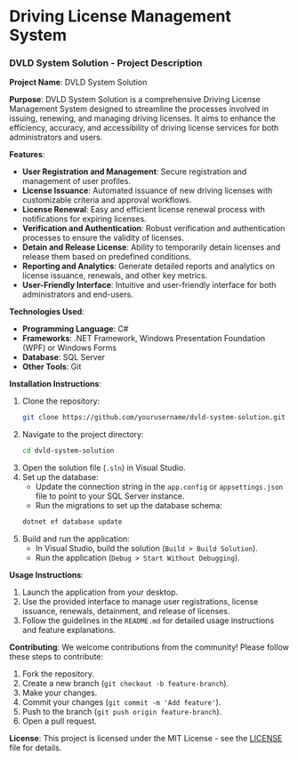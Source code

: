 # Driving License Management System

### DVLD System Solution - Project Description

**Project Name**: DVLD System Solution

**Purpose**:
DVLD System Solution is a comprehensive Driving License Management System designed to streamline the processes involved in issuing, renewing, and managing driving licenses. It aims to enhance the efficiency, accuracy, and accessibility of driving license services for both administrators and users.

**Features**:
- **User Registration and Management**: Secure registration and management of user profiles.
- **License Issuance**: Automated issuance of new driving licenses with customizable criteria and approval workflows.
- **License Renewal**: Easy and efficient license renewal process with notifications for expiring licenses.
- **Verification and Authentication**: Robust verification and authentication processes to ensure the validity of licenses.
- **Detain and Release License**: Ability to temporarily detain licenses and release them based on predefined conditions.
- **Reporting and Analytics**: Generate detailed reports and analytics on license issuance, renewals, and other key metrics.
- **User-Friendly Interface**: Intuitive and user-friendly interface for both administrators and end-users.

**Technologies Used**:
- **Programming Language**: C#
- **Frameworks**: .NET Framework, Windows Presentation Foundation (WPF) or Windows Forms
- **Database**: SQL Server
- **Other Tools**: Git

**Installation Instructions**:
1. Clone the repository:
    ```sh
    git clone https://github.com/yourusername/dvld-system-solution.git
    ```
2. Navigate to the project directory:
    ```sh
    cd dvld-system-solution
    ```
3. Open the solution file (`.sln`) in Visual Studio.
4. Set up the database:
    - Update the connection string in the `app.config` or `appsettings.json` file to point to your SQL Server instance.
    - Run the migrations to set up the database schema:
    ```sh
    dotnet ef database update
    ```
5. Build and run the application:
    - In Visual Studio, build the solution (`Build > Build Solution`).
    - Run the application (`Debug > Start Without Debugging`).

**Usage Instructions**:
1. Launch the application from your desktop.
2. Use the provided interface to manage user registrations, license issuance, renewals, detainment, and release of licenses.
3. Follow the guidelines in the `README.md` for detailed usage instructions and feature explanations.

**Contributing**:
We welcome contributions from the community! Please follow these steps to contribute:
1. Fork the repository.
2. Create a new branch (`git checkout -b feature-branch`).
3. Make your changes.
4. Commit your changes (`git commit -m 'Add feature'`).
5. Push to the branch (`git push origin feature-branch`).
6. Open a pull request.

**License**:
This project is licensed under the MIT License - see the [LICENSE](./LICENSE) file for details.
